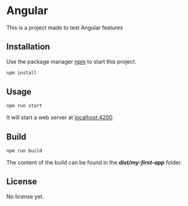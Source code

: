 # Angular

This is a project made to test Angular features

## Installation

Use the package manager [npm](https://nodejs.org/) to start this project.

```bash
npm install
```

## Usage

```bash
npm run start
```

It will start a web server at [localhost:4200](https://localhost:4200/)

## Build

```bash
npm run build
```

The content of the build can be found in the ***dist/my-first-app*** folder.

## License

No license yet.
